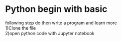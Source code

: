 # Python begin with basic
following step do then write a program and learn more <br>
1)Clone the file<br>
2)open python code with Jupyter notebook
